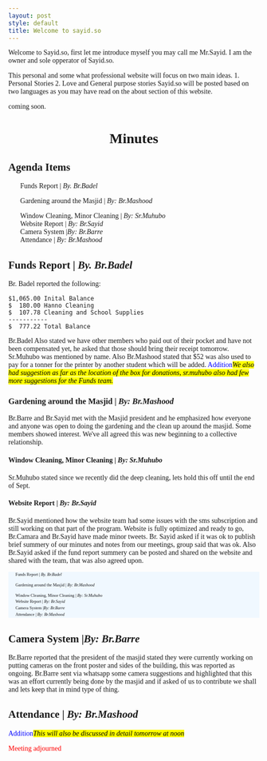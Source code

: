 ```yaml
---
layout: post
style: default
title: Welcome to sayid.so
---
```


Welcome to Sayid.so, first let me introduce myself you may call me Mr.Sayid.  I am the owner and sole opperator of Sayid.so. 

This personal and some what professional website will focus on two main ideas. 1. Personal Stories  2. Love and General purpose stories Sayid.so will be posted based on two languages as you may have read on the about section of this website. 

coming soon. 



<html> 
<head>
<meta charset="utf-8">
 
<title>Minutes</title>

</head> 
<body>

<script>
// ==UserScript== // @name GitHub Collapse Markdown // @version 1.1.9 // @description A userscript that collapses markdown headers // @license MIT // @author Rob Garrison // @namespace https://github.com/Mottie // @include https://github.com/* // @include https://gist.github.com/* // @include https://help.github.com/* // @run-at document-idle // @grant GM_addStyle // @grant GM_getValue // @grant GM_setValue // @grant GM_registerMenuCommand // @icon https://github.com/fluidicon.png // @updateURL https://raw.githubusercontent.com/Mottie/GitHub-userscripts/master/github-collapse-markdown.user.js // @downloadURL https://raw.githubusercontent.com/Mottie/GitHub-userscripts/master/github-collapse-markdown.user.js // ==/UserScript== (() => { 	"use strict"; 	const defaultColors = [ 			// palette generated by http://tools.medialab.sciences-po.fr/iwanthue/ 			// (colorblind friendly, soft) 			"#6778d0", "#ac9c3d", "#b94a73", "#56ae6c", "#9750a1", "#ba543d" 		], 		headers = "H1 H2 H3 H4 H5 H6".split(" "), 		collapsed = "ghcm-collapsed", 		arrowColors = document.createElement("style"); 	let startCollapsed = GM_getValue("ghcm-collapsed", false), 		colors = GM_getValue("ghcm-colors", defaultColors); 	GM_addStyle(` 		.markdown-body h1, .markdown-body h2, .markdown-body h3, 		.markdown-body h4, .markdown-body h5, .markdown-body h6, 		.markdown-format h1, .markdown-format h2, .markdown-format h3, 		.markdown-format h4, .markdown-format h5, .markdown-format h6 { 			position:relative; 			padding-right:.8em; 			cursor:pointer; 		} 		.markdown-body h1:after, .markdown-body h2:after, .markdown-body h3:after, 		.markdown-body h4:after, .markdown-body h5:after, .markdown-body h6:after, 		.markdown-format h1:after, .markdown-format h2:after, .markdown-format h3:after, 		.markdown-format h4:after, .markdown-format h5:after, .markdown-format h6:after { 			display:inline-block; 			position:absolute; 			right:0; 			top:calc(50% - .5em); 			font-size:.8em; 			content:"\u25bc"; 		} 		.markdown-body .${collapsed}:after, .markdown-format .${collapsed}:after { 			transform: rotate(90deg); 		} 		/* clicking on header link won't pass svg as the event.target */ 		.octicon-link, .octicon-link > * { 			pointer-events:none; 		} 		.ghcm-hidden { 			display:none !important; 		} 	`); 	function addColors() { 		arrowColors.textContent = ` 			.markdown-body h1:after, .markdown-format h1:after { color:${colors[0]} } 			.markdown-body h2:after, .markdown-format h2:after { color:${colors[1]} } 			.markdown-body h3:after, .markdown-format h3:after { color:${colors[2]} } 			.markdown-body h4:after, .markdown-format h4:after { color:${colors[3]} } 			.markdown-body h5:after, .markdown-format h5:after { color:${colors[4]} } 			.markdown-body h6:after, .markdown-format h6:after { color:${colors[5]} } 		`; 	} 	function toggle(el, shifted) { 		if (el) { 			el.classList.toggle(collapsed); 			let els; 			const name = el.nodeName || "", 				level = parseInt(name.replace(/[^\d]/, ""), 10), 				isCollapsed = el.classList.contains(collapsed); 			if (shifted) { 				// collapse all same level anchors 				els = $$(`.markdown-body ${name}, .markdown-format ${name}`); 				for (el of els) { 					nextHeader(el, level, isCollapsed); 				} 			} else { 				nextHeader(el, level, isCollapsed); 			} 			removeSelection(); 		} 	} 	function nextHeader(el, level, isCollapsed) { 		el.classList.toggle(collapsed, isCollapsed); 		const selector = headers.slice(0, level).join(","), 			name = [collapsed, "ghcm-hidden"], 			els = []; 		el = el.nextElementSibling; 		while (el && !el.matches(selector)) { 			els[els.length] = el; 			el = el.nextElementSibling; 		} 		if (els.length) { 			if (isCollapsed) { 				els.forEach(el => { 					el.classList.add("ghcm-hidden"); 				}); 			} else { 				els.forEach(el => { 					el.classList.remove(...name); 				}); 			} 		} 	} 	// show siblings of hash target 	function siblings(target) { 		let el = target.nextElementSibling, 			els = [target]; 		const level = parseInt((target.nodeName || "").replace(/[^\d]/, ""), 10), 			selector = headers.slice(0, level - 1).join(","); 		while (el && !el.matches(selector)) { 			els[els.length] = el; 			el = el.nextElementSibling; 		} 		el = target.previousElementSibling; 		while (el && !el.matches(selector)) { 			els[els.length] = el; 			el = el.previousElementSibling; 		} 		if (els.length) { 			els = els.filter(el => { 				return el.nodeName === target.nodeName; 			}); 			for (el of els) { 				el.classList.remove("glcm-hidden"); 			} 		} 		nextHeader(target, level, false); 	} 	function removeSelection() { 		// remove text selection - https://stackoverflow.com/a/3171348/145346 		const sel = window.getSelection ? window.getSelection() : document.selection; 		if (sel) { 			if (sel.removeAllRanges) { 				sel.removeAllRanges(); 			} else if (sel.empty) { 				sel.empty(); 			} 		} 	} 	function addBinding() { 		document.addEventListener("click", event => { 			let target = event.target; 			const name = (target && (target.nodeName || "")).toLowerCase(); 			if (name === "path") { 				target = closest("svg", target); 			} 			if (!target || target.classList.contains("anchor") || 				name === "a" || name === "img" || 				// add support for "pointer-events:none" applied to "anchor" in 				// https://github.com/StylishThemes/GitHub-FixedHeader 				target.classList.contains("octicon-link")) { 				return; 			} 			// check if element is inside a header 			target = closest(headers.join(","), event.target); 			if (target && headers.indexOf(target.nodeName || "") > -1) { 				// make sure the header is inside of markdown 				if (closest(".markdown-body, .markdown-format", target)) { 					toggle(target, event.shiftKey); 				} 			} 		}); 	} 	function checkHash() { 		let el, els, md; 		const mds = $$(".markdown-body, .markdown-format"), 			tmp = (window.location.hash || "").replace(/#/, ""); 		for (md of mds) { 			els = $$(headers.join(","), md); 			if (els.length > 1) { 				for (el of els) { 					if (el && !el.classList.contains(collapsed)) { 						toggle(el, true); 					} 				} 			} 		} 		// open up 		if (tmp) { 			els = $(`#user-content-${tmp}`); 			if (els && els.classList.contains("anchor")) { 				el = els.parentNode; 				if (el.matches(headers.join(","))) { 					siblings(el); 					document.documentElement.scrollTop = el.offsetTop; 					// set scrollTop a second time, in case of browser lag 					setTimeout(() => { 						document.documentElement.scrollTop = el.offsetTop; 					}, 500); 				} 			} 		} 	} 	function checkColors() { 		if (!colors || colors.length !== 6) { 			colors = [].concat(defaultColors); 		} 	} 	function init() { 		document.querySelector("head").appendChild(arrowColors); 		checkColors(); 		addColors(); 		addBinding(); 		if (startCollapsed) { 			checkHash(); 		} 	} 	function $(selector, el) { 		return (el || document).querySelector(selector); 	} 	function $$(selectors, el) { 		return Array.from((el || document).querySelectorAll(selectors)); 	} 	function closest(selector, el) { 		while (el && el.nodeType === 1) { 			if (el.matches(selector)) { 				return el; 			} 			el = el.parentNode; 		} 		return null; 	} 	// Add GM options 	GM_registerMenuCommand("Set collapse markdown state", () => { 		const val = prompt( 			"Set initial state to (c)ollapsed or (e)xpanded (first letter necessary):", 			startCollapsed ? "collapsed" : "expanded" 		); 		if (val !== null) { 			startCollapsed = /^c/i.test(val); 			GM_setValue("ghcm-collapsed", startCollapsed); 			console.log( 				`GitHub Collapse Markdown: Headers will ${startCollapsed ? "be" : "not be"} initially collapsed` 			); 		} 	}); 	GM_registerMenuCommand("Set collapse markdown colors", () => { 		let val = prompt("Set header arrow colors:", JSON.stringify(colors)); 		if (val !== null) { 			// allow pasting in a JSON format 			try { 				val = JSON.parse(val); 				if (val && val.length === 6) { 					colors = val; 					GM_setValue("ghcm-colors", colors); 					console.log("GitHub Collapse Markdown: colors set to", colors); 					addColors(); 					return; 				} 				console.error( 					"GitHub Collapse Markdown: invalid color definition (6 colors)", 					val 				); 				// reset colors to default (in case colors variable is corrupted) 				checkColors(); 			} catch (err) { 				console.error("GitHub Collapse Markdown: invalid JSON"); 			} 		} 	}); 	init(); })();

</script>
<h1 id="title" style="text-align:center">Minutes</h1>
<h2 id="toc" class="nocount">Agenda Items</h2>
<ul id="toc"><ul id="toc"><li id="toc"><a href="#funds-report---by-brbadel">Funds Report  | <em>By. Br.Badel</em></a></li><ul id="toc"><li id="toc"><a href="#gardening-around-the-masjid--by-brmashood">Gardening around the Masjid | <em>By: Br.Mashood</em></a></li><ul id="toc"><li id="toc"><a href="#window-cleaning-minor-cleaning--by-srmuhubo">Window Cleaning, Minor Cleaning | <em>By: Sr.Muhubo</em></a></li><li id="toc"><a href="#website-report--by-brsayid">Website Report | <em>By: Br.Sayid</em></a></li></ul></ul><li id="toc"><a href="#camera-system-by-brbarre">Camera System |<em>By: Br.Barre</em></a></li><li id="toc"><a href="#attendance--by-brmashood">Attendance | <em>By: Br.Mashood</em></a></li></ul></ul><style>@font-face{font-family:'customfont';src:url('/storage/emulated/0/Epsilon/Poppins-Regular.ttf');}body,html{font-family:'customfont';}</style><h2 id="funds-report---by-brbadel">Funds Report  | <em>By. Br.Badel</em></h2>
<p>Br. Badel reported the following:</p>
<pre><code>$1,065.00 Inital Balance
$  180.00 Hanno Cleaning
$  107.78 Cleaning and School Supplies
-----------
$  777.22 Total Balance
</code></pre>
<p>Br.Badel Also stated we have other members who paid out of their pocket and have not been compensated yet, he asked that those should bring their receipt tomorrow. Sr.Muhubo was mentioned by name. Also Br.Mashood stated that $52 was also used to pay for a tonner for the printer by another student which will be added.
<font color="blue">Addition</font><mark><em>We also had suggestion as far as the location of the box for donations, sr.muhubo also had few more suggestions for the Funds team.</em></mark></p>
<h3 id="gardening-around-the-masjid--by-brmashood">Gardening around the Masjid | <em>By: Br.Mashood</em></h3>
<p>Br.Barre and Br.Sayid met with the Masjid president and he emphasized how everyone and anyone was open to doing the gardening and the clean up around the masjid. Some members showed interest. We've all agreed this was new beginning to a collective relationship.</p>
<h4 id="window-cleaning-minor-cleaning--by-srmuhubo">Window Cleaning, Minor Cleaning | <em>By: Sr.Muhubo</em></h4>
<p>Sr.Muhubo stated since we recently did the deep cleaning, lets hold this off until the end of Sept.</p>
<h4 id="website-report--by-brsayid">Website Report | <em>By: Br.Sayid</em></h4>
<p>Br.Sayid mentioned how the website team had some issues with the sms subscription and still working on that part of the program. Website is fully optimized and ready to go, Br.Camara and Br.Sayid have made minor tweets. Br. Sayid asked if it was ok to publish brief summery of our minutes and notes from our meetings, group said that was ok. Also Br.Sayid asked if the fund report summery can be posted and shared on the website and shared with the team, that was also agreed upon.</p>
<div style="width:100%; 
background:aliceblue; 
float:center; 
font-size:60%; 
line-height:150%">
<ul id="toc"><ul id="toc"><li id="toc"><a href="#funds-report---by-brbadel">Funds Report  | <em>By. Br.Badel</em></a></li><ul id="toc"><li id="toc"><a href="#gardening-around-the-masjid--by-brmashood">Gardening around the Masjid | <em>By: Br.Mashood</em></a></li><ul id="toc"><li id="toc"><a href="#window-cleaning-minor-cleaning--by-srmuhubo">Window Cleaning, Minor Cleaning | <em>By: Sr.Muhubo</em></a></li><li id="toc"><a href="#website-report--by-brsayid">Website Report | <em>By: Br.Sayid</em></a></li></ul></ul><li id="toc"><a href="#camera-system-by-brbarre">Camera System |<em>By: Br.Barre</em></a></li><li id="toc"><a href="#attendance--by-brmashood">Attendance | <em>By: Br.Mashood</em></a></li></ul></ul>
</div>
<h2 id="camera-system-by-brbarre">Camera System |<em>By: Br.Barre</em></h2>
<p>Br.Barre reported that the president of the masjid stated they were currently working on putting cameras on the front poster and sides of the building, this was reported as ongoing. Br.Barre sent via whatsapp some camera suggestions and highlighted that this was an effort currently being done by the masjid and if asked of us to contribute we shall and lets keep that in mind type of thing.</p>
<h2 id="attendance--by-brmashood">Attendance | <em>By: Br.Mashood</em></h2>
<p><font color="blue">Addition</font><mark><em>This will also be discussed in detail tomorrow at noon</em></mark></p>
<p><font color="red">Meeting adjourned</font></p>


</body>
</html>
    
